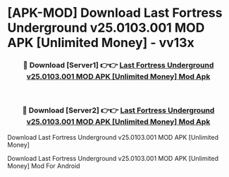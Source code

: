 # [APK-MOD] Download Last Fortress Underground v25.0103.001 MOD APK [Unlimited Money] - vv13x


<div align="center">
<h3>🔴 Download [Server1] 👉👉 <a href="https://apk-comot.site?title=Last_Fortress_Underground_v25.0103.001_MOD_APK_[Unlimited_Money]">Last Fortress Underground v25.0103.001 MOD APK [Unlimited Money] Mod Apk</a></h3><br>
<h3>🔴 Download [Server2] 👉👉 <a href="https://apk-comot.site?title=Last_Fortress_Underground_v25.0103.001_MOD_APK_[Unlimited_Money]">Last Fortress Underground v25.0103.001 MOD APK [Unlimited Money] Mod Apk</a></h3>
</div>



Download Last Fortress Underground v25.0103.001 MOD APK [Unlimited Money] 

Download Last Fortress Underground v25.0103.001 MOD APK [Unlimited Money] Mod For Android